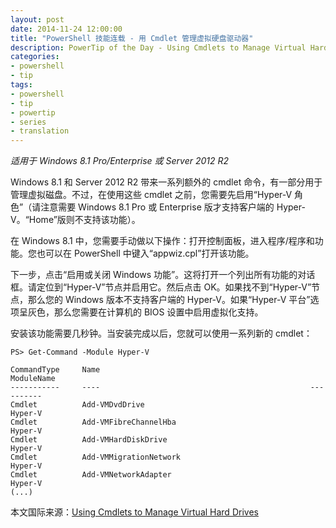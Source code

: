 ```yaml
---
layout: post
date: 2014-11-24 12:00:00
title: "PowerShell 技能连载 - 用 Cmdlet 管理虚拟硬盘驱动器"
description: PowerTip of the Day - Using Cmdlets to Manage Virtual Hard Drives
categories:
- powershell
- tip
tags:
- powershell
- tip
- powertip
- series
- translation
---
```

_适用于 Windows 8.1 Pro/Enterprise 或 Server 2012 R2_

Windows 8.1 和 Server 2012 R2 带来一系列额外的 cmdlet 命令，有一部分用于管理虚拟磁盘。不过，在使用这些 cmdlet 之前，您需要先启用“Hyper-V 角色”（请注意需要 Windows 8.1 Pro 或 Enterprise 版才支持客户端的 Hyper-V。“Home”版则不支持该功能）。 

在 Windows 8.1 中，您需要手动做以下操作：打开控制面板，进入程序/程序和功能。您也可以在 PowerShell 中键入“appwiz.cpl”打开该功能。

下一步，点击“启用或关闭 Windows 功能”。这将打开一个列出所有功能的对话框。请定位到“Hyper-V”节点并启用它。然后点击 OK。如果找不到“Hyper-V”节点，那么您的 Windows 版本不支持客户端的 Hyper-V。如果“Hyper-V 平台”选项呈灰色，那么您需要在计算机的 BIOS 设置中启用虚拟化支持。

安装该功能需要几秒钟。当安装完成以后，您就可以使用一系列新的 cmdlet：

```
PS> Get-Command -Module Hyper-V

CommandType     Name                                               ModuleName     
-----------     ----                                               ----------     
Cmdlet          Add-VMDvdDrive                                     Hyper-V        
Cmdlet          Add-VMFibreChannelHba                              Hyper-V        
Cmdlet          Add-VMHardDiskDrive                                Hyper-V        
Cmdlet          Add-VMMigrationNetwork                             Hyper-V        
Cmdlet          Add-VMNetworkAdapter                               Hyper-V         
(...)
```

<!--more-->
本文国际来源：[Using Cmdlets to Manage Virtual Hard Drives](http://community.idera.com/powershell/powertips/b/tips/posts/using-cmdlets-to-manage-virtual-hard-drives)
